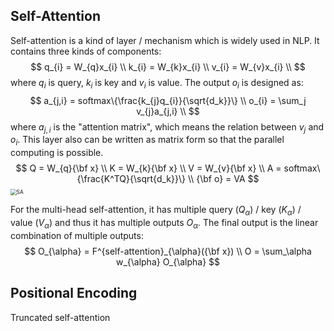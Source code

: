 ## Self-Attention

Self-attention is a kind of layer / mechanism which is widely used in NLP. It contains three kinds of components:
$$
q_{i} = W_{q}x_{i} \\
k_{i} = W_{k}x_{i} \\
v_{i} = W_{v}x_{i} \\
$$
where $q_{i}$ is query, $k_{i}$ is key and $v_{i}$ is value. The output $o_{i}$ is designed as:
$$
a_{j,i} = softmax\{\frac{k_{j}q_{i}}{\sqrt{d_k}}\} \\
o_{i} = \sum_j v_{j}a_{j,i} \\
$$
where $a_{j,i}$ is the "attention matrix", which means the relation between $v_{j}$ and $o_{i}$. This layer also can be written as matrix form so that the parallel computing is possible. 
$$
Q = W_{q}{\bf x} \\
K = W_{k}{\bf x} \\
V = W_{v}{\bf x} \\
A = softmax\{\frac{K^TQ}{\sqrt{d_k}}\} \\
{\bf o} = VA
$$
<img src="C:\Users\aeio6646\Desktop\ML_note\Figure\SA.png" alt="SA" style="zoom:60%;" />

For the multi-head self-attention, it has multiple query ($Q_{\alpha}$) / key ($K_{\alpha}$) / value ($V_{\alpha}$) and thus it has multiple outputs $O_{\alpha}$. The final output is the linear combination of multiple outputs: 
$$
O_{\alpha} = F^{self-attention}_{\alpha}({\bf x}) \\
O = \sum_\alpha w_{\alpha} O_{\alpha}
$$

## Positional Encoding



Truncated self-attention



